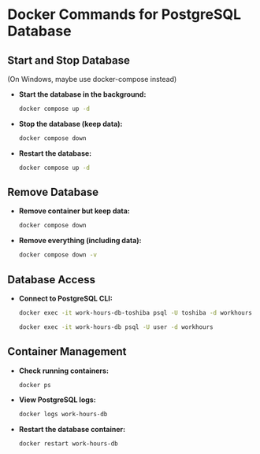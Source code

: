 # Docker Commands for PostgreSQL Database

## Start and Stop Database

(On Windows, maybe use docker-compose instead)

- **Start the database in the background:**
  ```sh
  docker compose up -d
  ```

- **Stop the database (keep data):**
  ```sh
  docker compose down
  ```

- **Restart the database:**
  ```sh
  docker compose up -d
  ```

## Remove Database

- **Remove container but keep data:**
  ```sh
  docker compose down
  ```

- **Remove everything (including data):**
  ```sh
  docker compose down -v
  ```

## Database Access

- **Connect to PostgreSQL CLI:**
  ```sh
  docker exec -it work-hours-db-toshiba psql -U toshiba -d workhours
  ```
  ```sh
  docker exec -it work-hours-db psql -U user -d workhours
  ```

## Container Management

- **Check running containers:**
  ```sh
  docker ps
  ```

- **View PostgreSQL logs:**
  ```sh
  docker logs work-hours-db
  ```

- **Restart the database container:**
  ```sh
  docker restart work-hours-db
  ```
